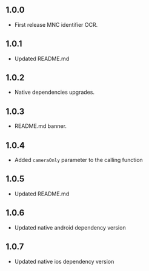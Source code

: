 ## 1.0.0

* First release MNC identifier OCR.

## 1.0.1

* Updated README.md

## 1.0.2

* Native dependencies upgrades.

## 1.0.3

* README.md banner.

## 1.0.4

* Added `cameraOnly` parameter to the calling function

## 1.0.5

* Updated README.md

## 1.0.6

* Updated native android dependency version

## 1.0.7

* Updated native ios dependency version
